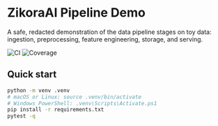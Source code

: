 # ZikoraAI Pipeline Demo

A safe, redacted demonstration of the data pipeline stages on toy data: ingestion, preprocessing, feature engineering, storage, and serving.

![CI](https://github.com/chimaobim1/zikoraai-pipeline-demo/actions/workflows/ci.yml/badge.svg)
![Coverage](./coverage.svg)

## Quick start
```bash
python -m venv .venv
# macOS or Linux: source .venv/bin/activate
# Windows PowerShell: .venv\Scripts\Activate.ps1
pip install -r requirements.txt
pytest -q
